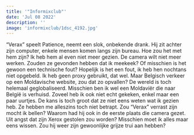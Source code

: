 ```yaml
---
title: '"Informixclub"'
date: 'Jul 08 2022'
description: ''
image: 'informixclub/1dsc_4192.jpg'
---
```


“Verax” speelt Patience, neemt een slok, onbekende drank. Hij zit achter zijn computer, enkele mensen komen langs zijn bureau. Hoe zou het met hem zijn? Ik heb hem al even niet meer gezien. De camera wilt niet meer werken. Zouden ze gevonden hebben dat ik meekeek? Of misschien is het gewoon een technische fout? Hopelijk is het een fout, ik heb hen nochtans niet opgebeld. Ik heb geen proxy gebruikt, dat wel. Maar Belgisch verkeer op een Moldavische website, zou dat zo opvallen? De wereld is toch helemaal geglobaliseerd. Misschien ben ik wel een Moldaviër die naar België is verhuisd. Zoveel heb ik ook niet echt gekeken, enkel maar een paar uurtjes. De kans is toch groot dat ze niet eens weten wat ik gezien heb. Ze hebben me alleszins toch niet betrapt. Zou “Verax” verrast zijn mocht ik bellen? Waarom had hij ook in de eerste plaats die camera gezet. Uit angst dat zijn Xerox gestolen zou worden? Misschien moet ik alles maar eens wissen. Zou hij weer zijn gewoonlijke grijze trui aan hebben?
